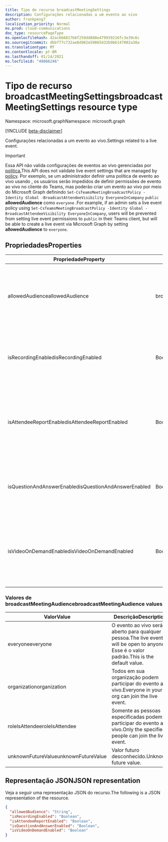 ```yaml
---
title: Tipo de recurso broadcastMeetingSettings
description: Configurações relacionadas a um evento ao vivo
author: frankpeng7
localization_priority: Normal
ms.prod: cloud-communications
doc_type: resourcePageType
ms.openlocfilehash: 42ac666817b6f259dd888e479939216fc3e39c6c
ms.sourcegitcommit: dbbf77c732ae8d982e59865432b9b6147002a30a
ms.translationtype: MT
ms.contentlocale: pt-BR
ms.lasthandoff: 01/14/2021
ms.locfileid: "49866246"
---
```

# <a name="broadcastmeetingsettings-resource-type"></a><span data-ttu-id="da45d-103">Tipo de recurso broadcastMeetingSettings</span><span class="sxs-lookup"><span data-stu-id="da45d-103">broadcastMeetingSettings resource type</span></span>

<span data-ttu-id="da45d-104">Namespace: microsoft.graph</span><span class="sxs-lookup"><span data-stu-id="da45d-104">Namespace: microsoft.graph</span></span>

[!INCLUDE [beta-disclaimer](../../includes/beta-disclaimer.md)]

<span data-ttu-id="da45d-105">Configurações relacionadas a um evento ao vivo.</span><span class="sxs-lookup"><span data-stu-id="da45d-105">Settings related to a live event.</span></span>

> [!IMPORTANT]
> <span data-ttu-id="da45d-106">Essa API não valida configurações de eventos ao vivo gerenciadas por [política.](/microsoftteams/teams-live-events/set-teams-live-events-policies-using-powershell)</span><span class="sxs-lookup"><span data-stu-id="da45d-106">This API does not validate live event settings that are managed by [policy](/microsoftteams/teams-live-events/set-teams-live-events-policies-using-powershell).</span></span>
> <span data-ttu-id="da45d-107">Por exemplo, se um administrador definir uma política de evento ao vivo usando , os usuários serão impedidos de definir permissões de evento ao vivo no cliente do Teams, mas poderão criar um evento ao vivo por meio do Microsoft Graph definindo `Set-CsTeamsMeetingBroadcastPolicy -Identity Global -BroadcastAttendeeVisibility EveryoneInCompany` `public` **allowedAudience** como `everyone` .</span><span class="sxs-lookup"><span data-stu-id="da45d-107">For example, if an admin sets a live event policy using `Set-CsTeamsMeetingBroadcastPolicy -Identity Global -BroadcastAttendeeVisibility EveryoneInCompany`, users will be prevented from setting live event permissions to `public` in their Teams client, but will be able to create a live event via Microsoft Graph by setting **allowedAudience** to `everyone`.</span></span> 

## <a name="properties"></a><span data-ttu-id="da45d-108">Propriedades</span><span class="sxs-lookup"><span data-stu-id="da45d-108">Properties</span></span>

| <span data-ttu-id="da45d-109">Propriedade</span><span class="sxs-lookup"><span data-stu-id="da45d-109">Property</span></span>                   | <span data-ttu-id="da45d-110">Tipo</span><span class="sxs-lookup"><span data-stu-id="da45d-110">Type</span></span>                     | <span data-ttu-id="da45d-111">Descrição</span><span class="sxs-lookup"><span data-stu-id="da45d-111">Description</span></span>                                                                     |
| -------------------------- | ------------------------ | ------------------------------------------------------------------------------- |
| <span data-ttu-id="da45d-112">allowedAudience</span><span class="sxs-lookup"><span data-stu-id="da45d-112">allowedAudience</span></span>            | <span data-ttu-id="da45d-113">broadcastMeetingAudience</span><span class="sxs-lookup"><span data-stu-id="da45d-113">broadcastMeetingAudience</span></span> | <span data-ttu-id="da45d-114">Define quem pode ingressar no evento ao vivo.</span><span class="sxs-lookup"><span data-stu-id="da45d-114">Defines who can join the live event.</span></span> <span data-ttu-id="da45d-115">Os valores possíveis estão listados na tabela a seguir.</span><span class="sxs-lookup"><span data-stu-id="da45d-115">Possible values are listed in the following table.</span></span> |
| <span data-ttu-id="da45d-116">isRecordingEnabled</span><span class="sxs-lookup"><span data-stu-id="da45d-116">isRecordingEnabled</span></span>         | <span data-ttu-id="da45d-117">Boolean</span><span class="sxs-lookup"><span data-stu-id="da45d-117">Boolean</span></span>                  | <span data-ttu-id="da45d-118">Indica se a gravação está habilitada para este evento ao vivo.</span><span class="sxs-lookup"><span data-stu-id="da45d-118">Indicates whether recording is enabled for this live event.</span></span> <span data-ttu-id="da45d-119">O valor padrão é `false`.</span><span class="sxs-lookup"><span data-stu-id="da45d-119">Default value is `false`.</span></span>          |
| <span data-ttu-id="da45d-120">isAttendeeReportEnabled</span><span class="sxs-lookup"><span data-stu-id="da45d-120">isAttendeeReportEnabled</span></span>    | <span data-ttu-id="da45d-121">Boolean</span><span class="sxs-lookup"><span data-stu-id="da45d-121">Boolean</span></span>                  | <span data-ttu-id="da45d-122">Indica se o relatório de participantes está habilitado para este evento ao vivo.</span><span class="sxs-lookup"><span data-stu-id="da45d-122">Indicates whether attendee report is enabled for this live event.</span></span> <span data-ttu-id="da45d-123">O valor padrão é `false`.</span><span class="sxs-lookup"><span data-stu-id="da45d-123">Default value is `false`.</span></span>    |
| <span data-ttu-id="da45d-124">isQuestionAndAnswerEnabled</span><span class="sxs-lookup"><span data-stu-id="da45d-124">isQuestionAndAnswerEnabled</span></span> | <span data-ttu-id="da45d-125">Boolean</span><span class="sxs-lookup"><span data-stu-id="da45d-125">Boolean</span></span>                  | <span data-ttu-id="da45d-126">Indica se as&A estão habilitadas para este evento ao vivo.</span><span class="sxs-lookup"><span data-stu-id="da45d-126">Indicates whether Q&A is enabled for this live event.</span></span> <span data-ttu-id="da45d-127">O valor padrão é `false`.</span><span class="sxs-lookup"><span data-stu-id="da45d-127">Default value is `false`.</span></span>                |
| <span data-ttu-id="da45d-128">isVideoOnDemandEnabled</span><span class="sxs-lookup"><span data-stu-id="da45d-128">isVideoOnDemandEnabled</span></span>     | <span data-ttu-id="da45d-129">Boolean</span><span class="sxs-lookup"><span data-stu-id="da45d-129">Boolean</span></span>                  | <span data-ttu-id="da45d-130">Indica se o vídeo sob demanda está habilitado para este evento ao vivo.</span><span class="sxs-lookup"><span data-stu-id="da45d-130">Indicates whether video on demand is enabled for this live event.</span></span> <span data-ttu-id="da45d-131">O valor padrão é `false`.</span><span class="sxs-lookup"><span data-stu-id="da45d-131">Default value is `false`.</span></span>    |

### <a name="broadcastmeetingaudience-values"></a><span data-ttu-id="da45d-132">Valores de broadcastMeetingAudience</span><span class="sxs-lookup"><span data-stu-id="da45d-132">broadcastMeetingAudience values</span></span>

| <span data-ttu-id="da45d-133">Valor</span><span class="sxs-lookup"><span data-stu-id="da45d-133">Value</span></span>              | <span data-ttu-id="da45d-134">Descrição</span><span class="sxs-lookup"><span data-stu-id="da45d-134">Description</span></span>                                                       |
| ------------------ | ----------------------------------------------------------------- |
| <span data-ttu-id="da45d-135">everyone</span><span class="sxs-lookup"><span data-stu-id="da45d-135">everyone</span></span>           | <span data-ttu-id="da45d-136">O evento ao vivo será aberto para qualquer pessoa.</span><span class="sxs-lookup"><span data-stu-id="da45d-136">The live event will be open to anyone.</span></span> <span data-ttu-id="da45d-137">Esse é o valor padrão.</span><span class="sxs-lookup"><span data-stu-id="da45d-137">This is the default value.</span></span> |
| <span data-ttu-id="da45d-138">organization</span><span class="sxs-lookup"><span data-stu-id="da45d-138">organization</span></span>       | <span data-ttu-id="da45d-139">Todos em sua organização podem participar do evento ao vivo.</span><span class="sxs-lookup"><span data-stu-id="da45d-139">Everyone in your org can join the live event.</span></span>                     |
| <span data-ttu-id="da45d-140">roleIsAttendee</span><span class="sxs-lookup"><span data-stu-id="da45d-140">roleIsAttendee</span></span>     | <span data-ttu-id="da45d-141">Somente as pessoas especificadas podem participar do evento ao vivo.</span><span class="sxs-lookup"><span data-stu-id="da45d-141">Only the specified people can join the live event.</span></span>                |
| <span data-ttu-id="da45d-142">unknownFutureValue</span><span class="sxs-lookup"><span data-stu-id="da45d-142">unknownFutureValue</span></span> | <span data-ttu-id="da45d-143">Valor futuro desconhecido.</span><span class="sxs-lookup"><span data-stu-id="da45d-143">Unknown future value.</span></span>                                             |

## <a name="json-representation"></a><span data-ttu-id="da45d-144">Representação JSON</span><span class="sxs-lookup"><span data-stu-id="da45d-144">JSON representation</span></span>

<span data-ttu-id="da45d-145">Veja a seguir uma representação JSON do recurso.</span><span class="sxs-lookup"><span data-stu-id="da45d-145">The following is a JSON representation of the resource.</span></span>

<!-- {
  "blockType": "resource",
  "optionalProperties": [],
  "@odata.type": "microsoft.graph.broadcastMeetingSettings"
}-->
```json
{
  "allowedAudience": "String",
  "isRecordingEnabled": "Boolean",
  "isAttendeeReportEnabled": "Boolean",
  "isQuestionAndAnswerEnabled": "Boolean",
  "isVideoOnDemandEnabled": "Boolean"
}
```

<!-- uuid: 8fcb5dbc-d5aa-4681-8e31-b001d5168d79
2015-10-25 14:57:30 UTC -->
<!--
{
  "type": "#page.annotation",
  "description": "broadcastSettings resource",
  "keywords": "",
  "section": "documentation",
  "tocPath": "",
  "suppressions": []
}
-->

